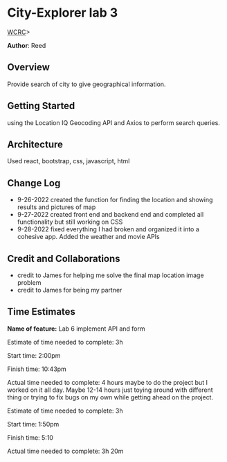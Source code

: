 # City-Explorer lab 3

[WCRC](!<https://projects.invisionapp.com/freehand/document/waq0XAES3g)>

**Author**: Reed

## Overview

Provide search of city to give geographical information.

## Getting Started

using the Location IQ Geocoding API and Axios to perform search queries.

## Architecture

Used react, bootstrap, css, javascript, html

## Change Log

- 9-26-2022 created the function for finding the location and showing results and pictures of map
- 9-27-2022 created front end and backend end and completed all functionality but still working on CSS
- 9-28-2022 fixed everything I had broken and organized it into a cohesive app. Added the weather and movie APIs

## Credit and Collaborations

- credit to James for helping me solve the final map location image problem
- credit to James for being my partner

## Time Estimates

**Name of feature:** Lab 6 implement API and form

Estimate of time needed to complete: 3h

Start time: 2:00pm

Finish time: 10:43pm

Actual time needed to complete: 4 hours maybe to do the project but I worked on it all day. Maybe 12-14 hours just toying around with different thing or trying to fix bugs on my own while getting ahead on the project.

Estimate of time needed to complete: 3h

Start time: 1:50pm

Finish time: 5:10

Actual time needed to complete: 3h 20m

